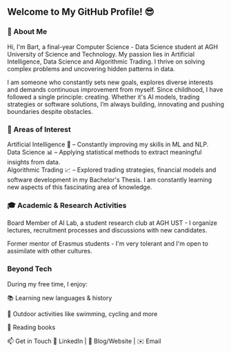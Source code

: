 ## Welcome to My GitHub Profile! 😎
### 🚀 About Me
Hi, I'm Bart, a final-year Computer Science - Data Science student at AGH University of Science and Technology. My passion lies in Artificial Intelligence, Data Science and Algorithmic Trading. I thrive on solving complex problems and uncovering hidden patterns in data.

I am someone who constantly sets new goals, explores diverse interests and demands continuous improvement from myself. Since childhood, I have followed a single principle: creating. Whether it's AI models, trading strategies or software solutions, I’m always building, innovating and pushing boundaries despite obstacles.
### 🔬 Areas of Interest
Artificial Intelligence 🤖 – Constantly improving my skills in ML and NLP.</br>
Data Science 📊 – Applying statistical methods to extract meaningful insights from data.</br>
Algorithmic Trading 📈 – Explored trading strategies, financial models and software development in my Bachelor's Thesis. I am constantly learning new aspects of this fascinating area of knowledge.

### 🎓 Academic & Research Activities
Board Member of AI Lab, a student research club at AGH UST - I organize lectures, recruitment processes and discussions with new candidates.

Former mentor of Erasmus students - I'm very tolerant and I'm open to assimilate with other cultures.

### Beyond Tech
During my free time, I enjoy:

📚 Learning new languages & history

🌿 Outdoor activities like swimming, cycling and more

📖 Reading books

📫 Get in Touch
🔗 LinkedIn | 📝 Blog/Website | ✉️ Email
